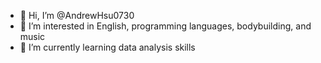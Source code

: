 - 👋 Hi, I’m @AndrewHsu0730
- 👀 I’m interested in English, programming languages, bodybuilding, and music
- 🌱 I’m currently learning data analysis skills

<!---
AndrewHsu0730/AndrewHsu0730 is a ✨ special ✨ repository because its `README.md` (this file) appears on your GitHub profile.
You can click the Preview link to take a look at your changes.
--->
